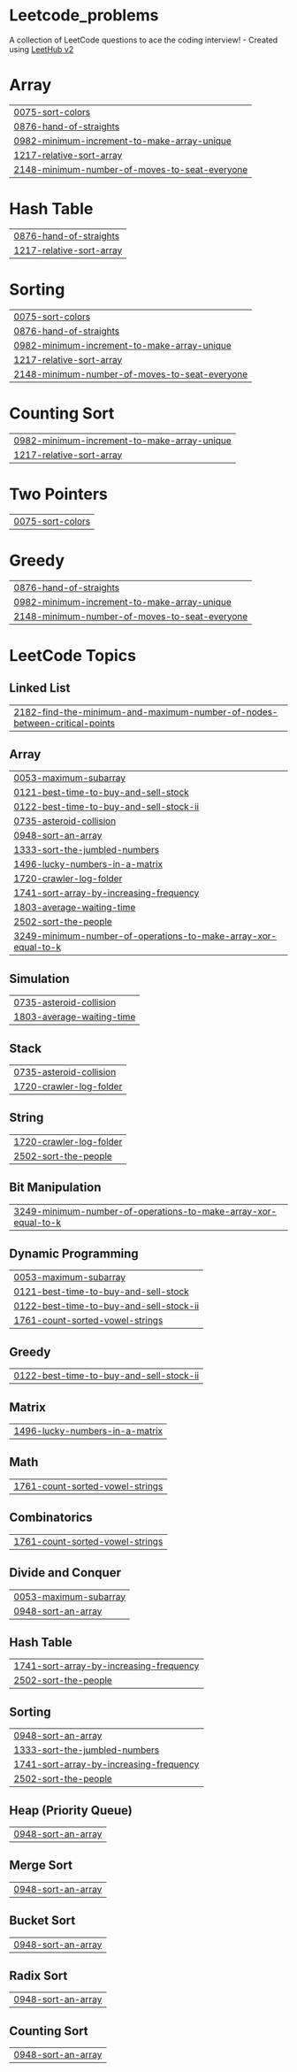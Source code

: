 # Leetcode_problems
A collection of LeetCode questions to ace the coding interview! - Created using [LeetHub v2](https://github.com/arunbhardwaj/LeetHub-2.0)


# Array
|  |
| ------- |
| [0075-sort-colors](https://github.com/utkarsh-70/Leetcode_problems/tree/master/0075-sort-colors) |
| [0876-hand-of-straights](https://github.com/utkarsh-70/Leetcode_problems/tree/master/0876-hand-of-straights) |
| [0982-minimum-increment-to-make-array-unique](https://github.com/utkarsh-70/Leetcode_problems/tree/master/0982-minimum-increment-to-make-array-unique) |
| [1217-relative-sort-array](https://github.com/utkarsh-70/Leetcode_problems/tree/master/1217-relative-sort-array) |
| [2148-minimum-number-of-moves-to-seat-everyone](https://github.com/utkarsh-70/Leetcode_problems/tree/master/2148-minimum-number-of-moves-to-seat-everyone) |
# Hash Table
|  |
| ------- |
| [0876-hand-of-straights](https://github.com/utkarsh-70/Leetcode_problems/tree/master/0876-hand-of-straights) |
| [1217-relative-sort-array](https://github.com/utkarsh-70/Leetcode_problems/tree/master/1217-relative-sort-array) |
# Sorting
|  |
| ------- |
| [0075-sort-colors](https://github.com/utkarsh-70/Leetcode_problems/tree/master/0075-sort-colors) |
| [0876-hand-of-straights](https://github.com/utkarsh-70/Leetcode_problems/tree/master/0876-hand-of-straights) |
| [0982-minimum-increment-to-make-array-unique](https://github.com/utkarsh-70/Leetcode_problems/tree/master/0982-minimum-increment-to-make-array-unique) |
| [1217-relative-sort-array](https://github.com/utkarsh-70/Leetcode_problems/tree/master/1217-relative-sort-array) |
| [2148-minimum-number-of-moves-to-seat-everyone](https://github.com/utkarsh-70/Leetcode_problems/tree/master/2148-minimum-number-of-moves-to-seat-everyone) |
# Counting Sort
|  |
| ------- |
| [0982-minimum-increment-to-make-array-unique](https://github.com/utkarsh-70/Leetcode_problems/tree/master/0982-minimum-increment-to-make-array-unique) |
| [1217-relative-sort-array](https://github.com/utkarsh-70/Leetcode_problems/tree/master/1217-relative-sort-array) |
# Two Pointers
|  |
| ------- |
| [0075-sort-colors](https://github.com/utkarsh-70/Leetcode_problems/tree/master/0075-sort-colors) |
# Greedy
|  |
| ------- |
| [0876-hand-of-straights](https://github.com/utkarsh-70/Leetcode_problems/tree/master/0876-hand-of-straights) |
| [0982-minimum-increment-to-make-array-unique](https://github.com/utkarsh-70/Leetcode_problems/tree/master/0982-minimum-increment-to-make-array-unique) |
| [2148-minimum-number-of-moves-to-seat-everyone](https://github.com/utkarsh-70/Leetcode_problems/tree/master/2148-minimum-number-of-moves-to-seat-everyone) |
<!---LeetCode Topics Start-->
# LeetCode Topics
## Linked List
|  |
| ------- |
| [2182-find-the-minimum-and-maximum-number-of-nodes-between-critical-points](https://github.com/utkarsh-70/Leetcode_problems/tree/master/2182-find-the-minimum-and-maximum-number-of-nodes-between-critical-points) |
## Array
|  |
| ------- |
| [0053-maximum-subarray](https://github.com/utkarsh-70/Leetcode_problems/tree/master/0053-maximum-subarray) |
| [0121-best-time-to-buy-and-sell-stock](https://github.com/utkarsh-70/Leetcode_problems/tree/master/0121-best-time-to-buy-and-sell-stock) |
| [0122-best-time-to-buy-and-sell-stock-ii](https://github.com/utkarsh-70/Leetcode_problems/tree/master/0122-best-time-to-buy-and-sell-stock-ii) |
| [0735-asteroid-collision](https://github.com/utkarsh-70/Leetcode_problems/tree/master/0735-asteroid-collision) |
| [0948-sort-an-array](https://github.com/utkarsh-70/Leetcode_problems/tree/master/0948-sort-an-array) |
| [1333-sort-the-jumbled-numbers](https://github.com/utkarsh-70/Leetcode_problems/tree/master/1333-sort-the-jumbled-numbers) |
| [1496-lucky-numbers-in-a-matrix](https://github.com/utkarsh-70/Leetcode_problems/tree/master/1496-lucky-numbers-in-a-matrix) |
| [1720-crawler-log-folder](https://github.com/utkarsh-70/Leetcode_problems/tree/master/1720-crawler-log-folder) |
| [1741-sort-array-by-increasing-frequency](https://github.com/utkarsh-70/Leetcode_problems/tree/master/1741-sort-array-by-increasing-frequency) |
| [1803-average-waiting-time](https://github.com/utkarsh-70/Leetcode_problems/tree/master/1803-average-waiting-time) |
| [2502-sort-the-people](https://github.com/utkarsh-70/Leetcode_problems/tree/master/2502-sort-the-people) |
| [3249-minimum-number-of-operations-to-make-array-xor-equal-to-k](https://github.com/utkarsh-70/Leetcode_problems/tree/master/3249-minimum-number-of-operations-to-make-array-xor-equal-to-k) |
## Simulation
|  |
| ------- |
| [0735-asteroid-collision](https://github.com/utkarsh-70/Leetcode_problems/tree/master/0735-asteroid-collision) |
| [1803-average-waiting-time](https://github.com/utkarsh-70/Leetcode_problems/tree/master/1803-average-waiting-time) |
## Stack
|  |
| ------- |
| [0735-asteroid-collision](https://github.com/utkarsh-70/Leetcode_problems/tree/master/0735-asteroid-collision) |
| [1720-crawler-log-folder](https://github.com/utkarsh-70/Leetcode_problems/tree/master/1720-crawler-log-folder) |
## String
|  |
| ------- |
| [1720-crawler-log-folder](https://github.com/utkarsh-70/Leetcode_problems/tree/master/1720-crawler-log-folder) |
| [2502-sort-the-people](https://github.com/utkarsh-70/Leetcode_problems/tree/master/2502-sort-the-people) |
## Bit Manipulation
|  |
| ------- |
| [3249-minimum-number-of-operations-to-make-array-xor-equal-to-k](https://github.com/utkarsh-70/Leetcode_problems/tree/master/3249-minimum-number-of-operations-to-make-array-xor-equal-to-k) |
## Dynamic Programming
|  |
| ------- |
| [0053-maximum-subarray](https://github.com/utkarsh-70/Leetcode_problems/tree/master/0053-maximum-subarray) |
| [0121-best-time-to-buy-and-sell-stock](https://github.com/utkarsh-70/Leetcode_problems/tree/master/0121-best-time-to-buy-and-sell-stock) |
| [0122-best-time-to-buy-and-sell-stock-ii](https://github.com/utkarsh-70/Leetcode_problems/tree/master/0122-best-time-to-buy-and-sell-stock-ii) |
| [1761-count-sorted-vowel-strings](https://github.com/utkarsh-70/Leetcode_problems/tree/master/1761-count-sorted-vowel-strings) |
## Greedy
|  |
| ------- |
| [0122-best-time-to-buy-and-sell-stock-ii](https://github.com/utkarsh-70/Leetcode_problems/tree/master/0122-best-time-to-buy-and-sell-stock-ii) |
## Matrix
|  |
| ------- |
| [1496-lucky-numbers-in-a-matrix](https://github.com/utkarsh-70/Leetcode_problems/tree/master/1496-lucky-numbers-in-a-matrix) |
## Math
|  |
| ------- |
| [1761-count-sorted-vowel-strings](https://github.com/utkarsh-70/Leetcode_problems/tree/master/1761-count-sorted-vowel-strings) |
## Combinatorics
|  |
| ------- |
| [1761-count-sorted-vowel-strings](https://github.com/utkarsh-70/Leetcode_problems/tree/master/1761-count-sorted-vowel-strings) |
## Divide and Conquer
|  |
| ------- |
| [0053-maximum-subarray](https://github.com/utkarsh-70/Leetcode_problems/tree/master/0053-maximum-subarray) |
| [0948-sort-an-array](https://github.com/utkarsh-70/Leetcode_problems/tree/master/0948-sort-an-array) |
## Hash Table
|  |
| ------- |
| [1741-sort-array-by-increasing-frequency](https://github.com/utkarsh-70/Leetcode_problems/tree/master/1741-sort-array-by-increasing-frequency) |
| [2502-sort-the-people](https://github.com/utkarsh-70/Leetcode_problems/tree/master/2502-sort-the-people) |
## Sorting
|  |
| ------- |
| [0948-sort-an-array](https://github.com/utkarsh-70/Leetcode_problems/tree/master/0948-sort-an-array) |
| [1333-sort-the-jumbled-numbers](https://github.com/utkarsh-70/Leetcode_problems/tree/master/1333-sort-the-jumbled-numbers) |
| [1741-sort-array-by-increasing-frequency](https://github.com/utkarsh-70/Leetcode_problems/tree/master/1741-sort-array-by-increasing-frequency) |
| [2502-sort-the-people](https://github.com/utkarsh-70/Leetcode_problems/tree/master/2502-sort-the-people) |
## Heap (Priority Queue)
|  |
| ------- |
| [0948-sort-an-array](https://github.com/utkarsh-70/Leetcode_problems/tree/master/0948-sort-an-array) |
## Merge Sort
|  |
| ------- |
| [0948-sort-an-array](https://github.com/utkarsh-70/Leetcode_problems/tree/master/0948-sort-an-array) |
## Bucket Sort
|  |
| ------- |
| [0948-sort-an-array](https://github.com/utkarsh-70/Leetcode_problems/tree/master/0948-sort-an-array) |
## Radix Sort
|  |
| ------- |
| [0948-sort-an-array](https://github.com/utkarsh-70/Leetcode_problems/tree/master/0948-sort-an-array) |
## Counting Sort
|  |
| ------- |
| [0948-sort-an-array](https://github.com/utkarsh-70/Leetcode_problems/tree/master/0948-sort-an-array) |
<!---LeetCode Topics End-->